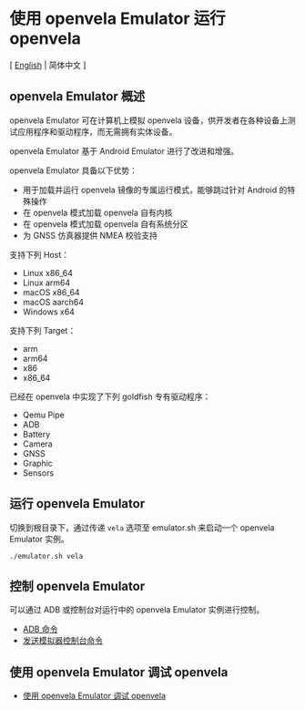 # 使用 openvela Emulator 运行 openvela

\[ [English](./Run_Vela_on_Vela_Emulator.md) | 简体中文 \]

## openvela Emulator 概述

openvela Emulator 可在计算机上模拟 openvela 设备，供开发者在各种设备上测试应用程序和驱动程序，而无需拥有实体设备。

openvela Emulator 基于 Android Emulator 进行了改进和增强。

openvela Emulator 具备以下优势：

* 用于加载并运行 openvela 镜像的专属运行模式，能够跳过针对 Android 的特殊操作
* 在 openvela 模式加载 openvela 自有内核
* 在 openvela 模式加载 openvela 自有系统分区
* 为 GNSS 仿真器提供 NMEA 校验支持

支持下列 Host：

* Linux x86\_64
* Linux arm64
* macOS x86\_64
* macOS aarch64
* Windows x64

支持下列 Target：

* arm
* arm64
* x86
* x86\_64

已经在 openvela 中实现了下列 goldfish 专有驱动程序：

* Qemu Pipe
* ADB
* Battery
* Camera
* GNSS
* Graphic
* Sensors

## 运行 openvela Emulator

切换到根目录下，通过传递 `vela` 选项至 emulator.sh 来启动一个 openvela Emulator 实例。

```
./emulator.sh vela
```

## 控制 openvela Emulator

可以通过 ADB 或控制台对运行中的 openvela Emulator 实例进行控制。

* [ADB 命令](./Android_Debug_Bridge_commands_zh-cn.md)
* [发送模拟器控制台命令](./Send_emulator_console_commands_zh-cn.md)

## 使用 openvela Emulator 调试 openvela

* [使用 openvela Emulator 调试 openvela](./Debugging_Vela_with_Vela_Emulator_zh-cn.md)
